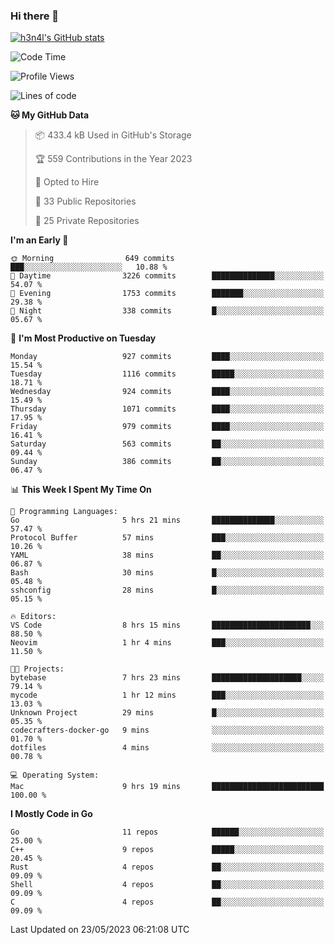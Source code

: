 ### Hi there 👋

[![h3n4l's GitHub stats](https://github-readme-stats.vercel.app/api?username=h3n4l&count_private=true&show_icons=true&theme=radical)](https://github.com/h3n4l/github-readme-stats)

<!--START_SECTION:waka-->
![Code Time](http://img.shields.io/badge/Code%20Time-1%2C233%20hrs%209%20mins-blue)

![Profile Views](http://img.shields.io/badge/Profile%20Views-0-blue)

![Lines of code](https://img.shields.io/badge/From%20Hello%20World%20I%27ve%20Written-3.0%20million%20lines%20of%20code-blue)

**🐱 My GitHub Data** 

> 📦 433.4 kB Used in GitHub's Storage 
 > 
> 🏆 559 Contributions in the Year 2023
 > 
> 💼 Opted to Hire
 > 
> 📜 33 Public Repositories 
 > 
> 🔑 25 Private Repositories 
 > 
**I'm an Early 🐤** 

```text
🌞 Morning                649 commits         ███░░░░░░░░░░░░░░░░░░░░░░   10.88 % 
🌆 Daytime                3226 commits        ██████████████░░░░░░░░░░░   54.07 % 
🌃 Evening                1753 commits        ███████░░░░░░░░░░░░░░░░░░   29.38 % 
🌙 Night                  338 commits         █░░░░░░░░░░░░░░░░░░░░░░░░   05.67 % 
```
📅 **I'm Most Productive on Tuesday** 

```text
Monday                   927 commits         ████░░░░░░░░░░░░░░░░░░░░░   15.54 % 
Tuesday                  1116 commits        █████░░░░░░░░░░░░░░░░░░░░   18.71 % 
Wednesday                924 commits         ████░░░░░░░░░░░░░░░░░░░░░   15.49 % 
Thursday                 1071 commits        ████░░░░░░░░░░░░░░░░░░░░░   17.95 % 
Friday                   979 commits         ████░░░░░░░░░░░░░░░░░░░░░   16.41 % 
Saturday                 563 commits         ██░░░░░░░░░░░░░░░░░░░░░░░   09.44 % 
Sunday                   386 commits         ██░░░░░░░░░░░░░░░░░░░░░░░   06.47 % 
```


📊 **This Week I Spent My Time On** 

```text
💬 Programming Languages: 
Go                       5 hrs 21 mins       ██████████████░░░░░░░░░░░   57.47 % 
Protocol Buffer          57 mins             ███░░░░░░░░░░░░░░░░░░░░░░   10.26 % 
YAML                     38 mins             ██░░░░░░░░░░░░░░░░░░░░░░░   06.87 % 
Bash                     30 mins             █░░░░░░░░░░░░░░░░░░░░░░░░   05.48 % 
sshconfig                28 mins             █░░░░░░░░░░░░░░░░░░░░░░░░   05.15 % 

🔥 Editors: 
VS Code                  8 hrs 15 mins       ██████████████████████░░░   88.50 % 
Neovim                   1 hr 4 mins         ███░░░░░░░░░░░░░░░░░░░░░░   11.50 % 

🐱‍💻 Projects: 
bytebase                 7 hrs 23 mins       ████████████████████░░░░░   79.14 % 
mycode                   1 hr 12 mins        ███░░░░░░░░░░░░░░░░░░░░░░   13.03 % 
Unknown Project          29 mins             █░░░░░░░░░░░░░░░░░░░░░░░░   05.35 % 
codecrafters-docker-go   9 mins              ░░░░░░░░░░░░░░░░░░░░░░░░░   01.70 % 
dotfiles                 4 mins              ░░░░░░░░░░░░░░░░░░░░░░░░░   00.78 % 

💻 Operating System: 
Mac                      9 hrs 19 mins       █████████████████████████   100.00 % 
```

**I Mostly Code in Go** 

```text
Go                       11 repos            ██████░░░░░░░░░░░░░░░░░░░   25.00 % 
C++                      9 repos             █████░░░░░░░░░░░░░░░░░░░░   20.45 % 
Rust                     4 repos             ██░░░░░░░░░░░░░░░░░░░░░░░   09.09 % 
Shell                    4 repos             ██░░░░░░░░░░░░░░░░░░░░░░░   09.09 % 
C                        4 repos             ██░░░░░░░░░░░░░░░░░░░░░░░   09.09 % 
```




 Last Updated on 23/05/2023 06:21:08 UTC
<!--END_SECTION:waka-->

